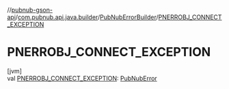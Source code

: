 //[pubnub-gson-api](../../../index.md)/[com.pubnub.api.java.builder](../index.md)/[PubNubErrorBuilder](index.md)/[PNERROBJ_CONNECT_EXCEPTION](-p-n-e-r-r-o-b-j_-c-o-n-n-e-c-t_-e-x-c-e-p-t-i-o-n.md)

# PNERROBJ_CONNECT_EXCEPTION

[jvm]\
val [PNERROBJ_CONNECT_EXCEPTION](-p-n-e-r-r-o-b-j_-c-o-n-n-e-c-t_-e-x-c-e-p-t-i-o-n.md): [PubNubError](../../../../../pubnub-kotlin/pubnub-kotlin-core-api/pubnub-kotlin-core-api/com.pubnub.api/-pub-nub-error/index.md)
